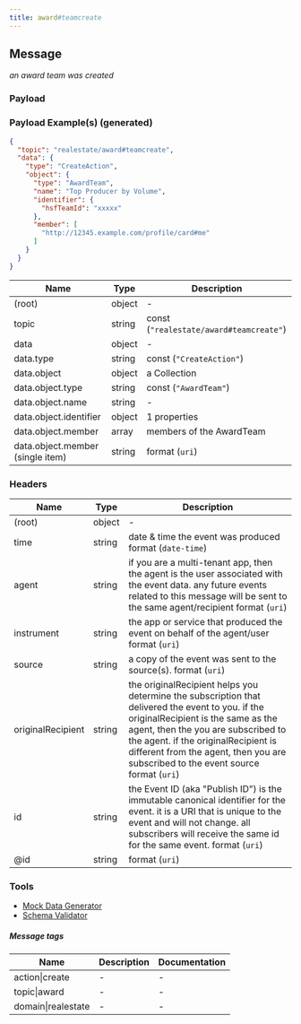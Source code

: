 ```yaml
---
title: award#teamcreate
---
```

## Message

*an award team was created*

### Payload

### Payload Example(s) (generated)

```json
{
  "topic": "realestate/award#teamcreate",
  "data": {
    "type": "CreateAction",
    "object": {
      "type": "AwardTeam",
      "name": "Top Producer by Volume",
      "identifier": {
        "hsfTeamId": "xxxxx"
      },
      "member": [
        "http://12345.example.com/profile/card#me"
      ]
    }
  }
}
```


| Name | Type | Description |
|---|---|---|
| (root) | object | - |
| topic | string | const (`"realestate/award#teamcreate"`)  |
| data | object | - |
| data.type | string | const (`"CreateAction"`)  |
| data.object | object | a Collection |
| data.object.type | string | const (`"AwardTeam"`)  |
| data.object.name | string | - |
| data.object.identifier | object |  1 properties |
| data.object.member | array<string> | members of the AwardTeam |
| data.object.member (single item) | string |  format (`uri`) |

### Headers

| Name | Type | Description |
|---|---|---|
| (root) | object | - |
| time | string | date & time the event was produced format (`date-time`) |
| agent | string | if you are a multi-tenant app, then the agent is the user associated with the event data. any future events related to this message will be sent to the same agent/recipient format (`uri`) |
| instrument | string | the app or service that produced the event on behalf of the agent/user format (`uri`) |
| source | string | a copy of the event was sent to the source(s). format (`uri`) |
| originalRecipient | string | the originalRecipient helps you determine the subscription that delivered the event to you. if the originalRecipient is the same as the agent, then the you are subscribed to the agent. if the originalRecipient is different from the agent, then you are subscribed to the event source format (`uri`) |
| id | string | the Event ID (aka "Publish ID") is the immutable canonical identifier for the event. it is a URI that is unique to the event and will not change. all subscribers will receive the same id for the same event. format (`uri`) |
| @id | string |  format (`uri`) |

### Tools

* [Mock Data Generator](/tools/mock-data-generator)
* [Schema Validator](/tools/validate)


##### Message tags

| Name | Description | Documentation |
|---|---|---|
| action\|create | - | - |
| topic\|award | - | - |
| domain\|realestate | - | - |

